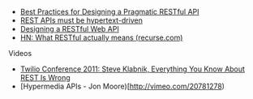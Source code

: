 * [Best Practices for Designing a Pragmatic RESTful API](http://www.vinaysahni.com/best-practices-for-a-pragmatic-restful-api)
* [REST APIs must be hypertext-driven](http://roy.gbiv.com/untangled/2008/rest-apis-must-be-hypertext-driven)
* [Designing a RESTful Web API](http://blog.luisrei.com/articles/rest.html)
* [HN: What RESTful actually means (recurse.com)](https://news.ycombinator.com/item?id=10765148)

Videos

* [Twilio Conference 2011: Steve Klabnik, Everything You Know About REST Is Wrong](http://vimeo.com/30764565)
* [Hypermedia APIs - Jon Moore)[http://vimeo.com/20781278)
